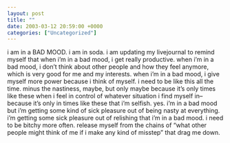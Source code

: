 ```yaml
---
layout: post
title: ""
date: 2003-03-12 20:59:00 +0000
categories: ["Uncategorized"]
---
```


i am in a BAD MOOD. i am in soda. i am updating my livejournal to remind myself that when i’m in a bad mood, i get really productive. when i’m in a bad mood, i don’t think about other people and how they feel anymore, which is very good for me and my interests. when i’m in a bad mood, i give myself more power because i think of myself. i need to be like this all the time. minus the nastiness, maybe, but only maybe because it’s only times like these when i feel in control of whatever situation i find myself in–because it’s only in times like these that i’m selfish. yes. i’m in a bad mood but i’m getting some kind of sick pleasure out of being nasty at everything. i’m getting some sick pleasure out of relishing that i’m in a bad mood. i need to be bitchy more often. release myself from the chains of “what other people might think of me if i make any kind of misstep” that drag me down.